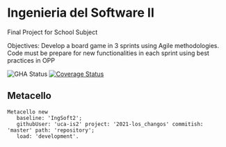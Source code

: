 # Ingenieria del Software II

Final Project for School Subject

Objectives: Develop a board game in 3 sprints using Agile methodologies. Code must be prepare for new functionalities in each sprint using best practices in OPP

![GHA Status](https://github.com/uca-is2/2021-los_changos/actions/workflows/GHA.yml/badge.svg)
[![Coverage Status](https://coveralls.io/repos/github/uca-is2/2021-los_changos/badge.svg?branch=master)](https://coveralls.io/github/uca-is2/2021-los_changos?branch=master)

## Metacello

```smalltalk
Metacello new
   baseline: 'IngSoft2';
   githubUser: 'uca-is2' project: '2021-los_changos' commitish: 'master' path: 'repository';
   load: 'development'.
```
